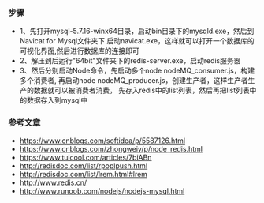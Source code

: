 ### 步骤
- 1、先打开mysql-5.7.16-winx64目录，启动bin目录下的mysqld.exe，然后到Navicat for Mysql文件夹下
启动navicat.exe，这样就可以打开一个数据库的可视化界面,然后进行数据库的连接即可
- 2、解压到后运行"64bit"文件夹下的redis-server.exe，启动redis服务器
- 3、然后分别启动Node命令，先启动多个node nodeMQ_consumer.js，构建多个消费者,
再启动node nodeMQ_producer.js，创建生产者，这样生产者生产的数据就可以被消费者消费，
先存入redis中的list列表，然后再把list列表中的数据存入到mysql中



### 参考文章
- https://www.cnblogs.com/softidea/p/5587126.html
- https://www.cnblogs.com/zhongweiv/p/node_redis.html
- https://www.tuicool.com/articles/7biABn
- http://redisdoc.com/list/rpoplpush.html
- http://redisdoc.com/list/lrem.html#lrem
- http://www.redis.cn/
- http://www.runoob.com/nodejs/nodejs-mysql.html
